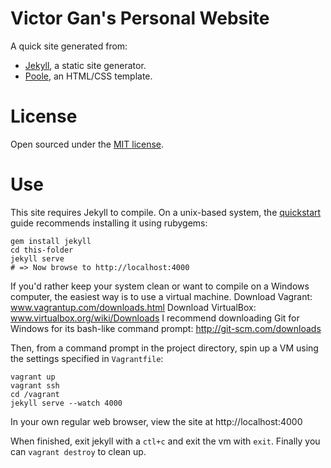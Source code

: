 # Victor Gan's Personal Website

A quick site generated from:

- [Jekyll](http://jekyllrb.com), a static site generator.
- [Poole](http://getpoole.com), an HTML/CSS template.


# License

Open sourced under the [MIT license](LICENSE.md).


# Use

This site requires Jekyll to compile. On a unix-based system, the
[quickstart](http://jekyllrb.com/docs/quickstart/) guide recommends installing
it using rubygems:

```
gem install jekyll
cd this-folder
jekyll serve 
# => Now browse to http://localhost:4000
```

If you'd rather keep your system clean or want to compile on a Windows computer,
the easiest way is to use a virtual machine.
Download Vagrant: www.vagrantup.com/downloads.html
Download VirtualBox: www.virtualbox.org/wiki/Downloads
I recommend downloading Git for Windows for its bash-like command prompt: http://git-scm.com/downloads

Then, from a command prompt in the project directory, spin up a VM using the
settings specified in `Vagrantfile`:

```
vagrant up
vagrant ssh
cd /vagrant
jekyll serve --watch 4000
```
In your own regular web browser, view the site at http://localhost:4000

When finished, exit jekyll with a `ctl+c` and exit the vm with `exit`. Finally
you can `vagrant destroy` to clean up.

